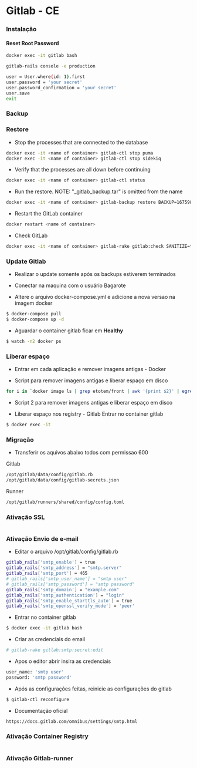 # Gitlab - CE

### Instalação

#### Reset Root Password

```bash
docker exec -it gitlab bash
```

```bash
gitlab-rails console -e production
```

```bash
user = User.where(id: 1).first
user.password = 'your secret'
user.password_confirmation = 'your secret'
user.save
exit
```

### Backup

### Restore
- Stop the processes that are connected to the database
```bash
docker exec -it <name of container> gitlab-ctl stop puma
docker exec -it <name of container> gitlab-ctl stop sidekiq
```

- Verify that the processes are all down before continuing
```bash
docker exec -it <name of container> gitlab-ctl status
```

- Run the restore. NOTE: "_gitlab_backup.tar" is omitted from the name
```bash
docker exec -it <name of container> gitlab-backup restore BACKUP=16759806511_2023_02_09_14.10.5
```

- Restart the GitLab container
```bash
docker restart <name of container>
```

- Check GitLab
```bash
docker exec -it <name of container> gitlab-rake gitlab:check SANITIZE=true
```

### Update Gitlab
- Realizar o update somente após os backups estiverem terminados

- Conectar na maquina com o usuário Bagarote
- Altere o arquivo docker-compose.yml e adicione a nova versao na imagem docker

```bash
$ docker-compose pull
$ docker-compose up -d
```

- Aguardar o container gitlab ficar em **Healthy**
```bash
$ watch -n2 docker ps
```

### Liberar espaço

- Entrar em cada aplicação e remover imagens antigas - Docker

- Script para remover imagens antigas e liberar espaço em disco
```bash
for i in `docker image ls | grep etotem/front | awk '{print $2}' | egrep -v '(dev|hml|latest|v1391|v1601|v1639)'`;do docker image rm "registry.bagarote.com.br/karyon/etotem/front:"$i;done
```

- Script 2 para remover imagens antigas e liberar espaço em disco

- Liberar espaço nos registry - Gitlab
Entrar no container gitlab
```bash
$ docker exec -it 
```

### Migração
- Transferir os aquivos abaixo todos com permissao 600

Gitlab
```bash
/opt/gitlab/data/config/gitlab.rb
/opt/gitlab/data/config/gitlab-secrets.json
```

Runner
```bash
/opt/gitlab/runners/shared/config/config.toml
```

### Ativação **SSL**
```
```

### Ativação **Envio de e-mail**
- Editar o arquivo /opt/gitlab/config/gitlab.rb

```bash
gitlab_rails['smtp_enable'] = true
gitlab_rails['smtp_address'] = "smtp.server"
gitlab_rails['smtp_port'] = 465
# gitlab_rails['smtp_user_name'] = "smtp user"
# gitlab_rails['smtp_password'] = "smtp password"
gitlab_rails['smtp_domain'] = "example.com"
gitlab_rails['smtp_authentication'] = "login"
gitlab_rails['smtp_enable_starttls_auto'] = true
gitlab_rails['smtp_openssl_verify_mode'] = 'peer'
```

- Entrar no container gitlab
```bash
$ docker exec -it gitlab bash
```

- Criar as credenciais do email
```bash
# gitlab-rake gitlab:smtp:secret:edit
```

- Apos o editor abrir insira as credenciais
```bash
user_name: 'smtp user'
password: 'smtp password'
```

- Após as configurações feitas, reinicie as configurações do gitlab
```bash
$ gitlab-ctl reconfigure

```

- Documentação oficial
```bash
https://docs.gitlab.com/omnibus/settings/smtp.html
```


### Ativação **Container Registry**
```bash
```

### Ativação **Gitlab-runner**
```bash
```
